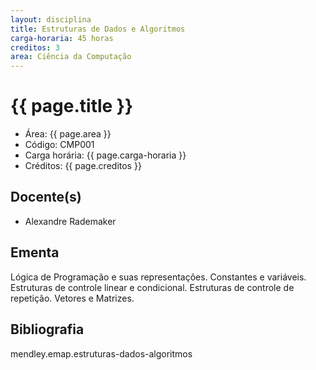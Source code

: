 ```yaml
---
layout: disciplina
title: Estruturas de Dados e Algoritmos
carga-horaria: 45 horas
creditos: 3
area: Ciência da Computação
---
```


# {{ page.title }}

- Área: {{ page.area }} 
- Código: CMP001
- Carga horária: {{ page.carga-horaria }}
- Créditos: {{ page.creditos }}

## Docente(s)

- Alexandre Rademaker

## Ementa

Lógica de Programação e suas representações. Constantes e variáveis.
Estruturas de controle linear e condicional. Estruturas de controle de
repetição. Vetores e Matrizes.

## Bibliografia

mendley.emap.estruturas-dados-algoritmos

